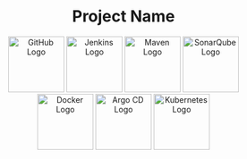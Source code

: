 <h1 align="center">Project Name</h1>

<p align="center">
  <img src="https://github.githubassets.com/images/modules/logos_page/GitHub-Mark.png" alt="GitHub Logo" width="100" height="100">
  <img src="https://www.jenkins.io/images/logos/jenkins/jenkins.svg" alt="Jenkins Logo" width="100" height="100">
  <img src="https://maven.apache.org/images/maven-logo-black-on-white.png" alt="Maven Logo" width="100" height="100">
  <img src="https://www.sonarqube.org/logos/index/sonarqube-logo.png" alt="SonarQube Logo" width="100" height="100">
  <img src="https://www.docker.com/sites/default/files/d8/2019-07/Moby-logo.png" alt="Docker Logo" width="100" height="100">
  <img src="https://argo-cd.readthedocs.io/en/stable/_images/argo-cd-icon.png" alt="Argo CD Logo" width="100" height="100">
  <img src="https://kubernetes.io/images/kubernetes-horizontal-color.png" alt="Kubernetes Logo" width="100" height="100">
</p
